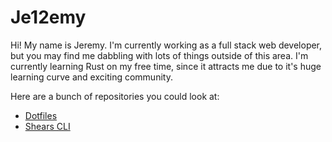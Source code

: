 <!--
**Je12emy/je12emy** is a ✨ _special_ ✨ repository because its `README.md` (this file) appears on your GitHub profile.

Here are some ideas to get you started:

- 🔭 I’m currently working on ...
- 🌱 I’m currently learning ...
- 👯 I’m looking to collaborate on ...
- 🤔 I’m looking for help with ...
- 💬 Ask me about ...
- 📫 How to reach me: ...
- 😄 Pronouns: ...
- ⚡ Fun fact: ...
-->

# Je12emy

Hi! My name is Jeremy. I'm currently working as a full stack web developer, but you may find me dabbling with lots of things outside of this area. I'm currently learning Rust on my free time, since it attracts me due to it's huge learning curve and exciting community.

Here are a bunch of repositories you could look at:

* [Dotfiles](https://github.com/Je12emy/dotfiles)
* [Shears CLI](https://github.com/Je12emy/shears-cli)
